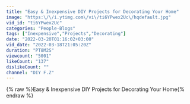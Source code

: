 ```yaml
---
title: "Easy & Inexpensive DIY Projects for Decorating Your Home"
image: "https:\/\/i.ytimg.com\/vi\/ti6YPwex2Uc\/hqdefault.jpg"
vid_id: "ti6YPwex2Uc"
categories: "People-Blogs"
tags: ["Inexpensive","Projects","Decorating"]
date: "2022-03-20T01:16:02+03:00"
vid_date: "2022-03-18T21:05:20Z"
duration: "PT8M2S"
viewcount: "5001"
likeCount: "137"
dislikeCount: ""
channel: "DIY F.Z"
---
```

{% raw %}Easy &amp; Inexpensive DIY Projects for Decorating Your Home{% endraw %}

